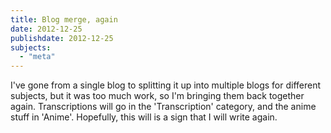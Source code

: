 ```yaml
---
title: Blog merge, again
date: 2012-12-25
publishdate: 2012-12-25
subjects:
  - "meta"
---
```


I've gone from a single blog to splitting it up into multiple blogs for
different subjects, but it was too much work, so I'm bringing them back
together again.  Transcriptions will go in the 'Transcription' category, and
the anime stuff in 'Anime'.  Hopefully, this will is a sign that I will write
again.
